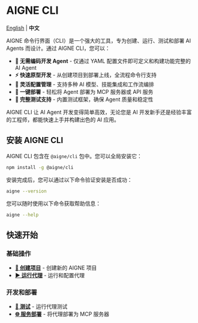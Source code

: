# AIGNE CLI

[English](index.md) | **中文**

AIGNE 命令行界面（CLI）是一个强大的工具，专为创建、运行、测试和部署 AI Agents 而设计。通过 AIGNE CLI，您可以：

* **🎯 无需编码开发 Agent** - 仅通过 YAML 配置文件即可定义和构建功能完整的 AI Agent
* **⚡ 快速原型开发** - 从创建项目到部署上线，全流程命令行支持
* **🔧 灵活配置管理** - 支持多种 AI 模型、技能集成和工作流编排
* **🚀 一键部署** - 轻松将 Agent 部署为 MCP 服务器或 API 服务
* **🧪 完整测试支持** - 内置测试框架，确保 Agent 质量和稳定性

AIGNE CLI 让 AI Agent 开发变得简单高效，无论您是 AI 开发新手还是经验丰富的工程师，都能快速上手并构建出色的 AI 应用。

## 安装 AIGNE CLI

AIGNE CLI 包含在 `@aigne/cli` 包中。您可以全局安装它：

```bash
npm install -g @aigne/cli
```

安装完成后，您可以通过以下命令验证安装是否成功：

```bash
aigne --version
```

您可以随时使用以下命令获取帮助信息：

```bash
aigne --help
```

## 快速开始

### 基础操作

* [**🚀 创建项目**](create.zh.md) - 创建新的 AIGNE 项目
* [**▶️ 运行代理**](run.zh.md) - 运行和配置代理

### 开发和部署

* [**🧪 测试**](test.zh.md) - 运行代理测试
* [**🌐 服务部署**](serve.zh.md) - 将代理部署为 MCP 服务器
